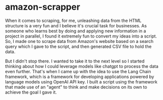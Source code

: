 # amazon-scrapper
When it comes to scraping, for me, unleashing data from the HTML structure is a very fun and I believe it's crucial task for businesses. 
As someone who learns best by doing and applying new information in a project in parallel, I found it extremely fun to convert my ideas into a script. 
So, I made one to scrape data from Amazon's website based on a search query which I gave to the script, 
and then generated CSV file to hold the data.

But I didn't stop there. I wanted to take it to the next level 
so I started thinking about how I could leverage models like chatgpt to process the data even further. 
That's when I came up with the idea to use the Lang Chain framework, which is a framework for developing applications powered by language models using OpenAI API key. 
I built a script using the framework that made use of an "agent" to think and make decisions on its own to achieve the goal I gave it. 


